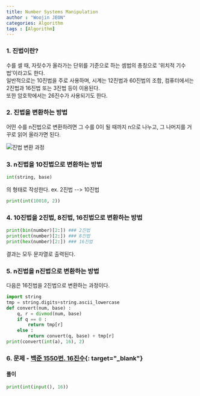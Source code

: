 ```yaml
---
title: Number Systems Manipulation
author : "Woojin JEON"
categories: Algorithm
tags : [Algorithm]
---
```


### 1. 진법이란?

수를 셀 때, 자릿수가 올라가는 단위를 기준으로 하는 셈법의 총칭으로 '위치적 기수법'이라고도 한다.  
일반적으로는 10진법을 주로 사용하며, 시계는 12진법과 60진법의 조합, 컴퓨터에서는 2진법과 16진법 또는 3진법 등이 이용된다.  
또한 암호학에서는 26진수가 사용되기도 한다.

### 2. 진법을 변환하는 방법

어떤 수를 n진법으로 변환하려면 그 수를 0이 될 때까지 n으로 나누고, 그 나머지를 거꾸로 읽어 올라가면 된다.

![진법 변환 과정](https://github.com/WoojinJeonkr/WoojinJeonkr.github.io/blob/main/assets/images/post/base-change.jpg?raw=true)

### 3. n진법을 10진법으로 변환하는 방법

```python
int(string, base)
```

의 형태로 작성한다. ex. 2진법 --> 10진법

```python
print(int(10010, 2))
```

### 4. 10진법을 2진법, 8진법, 16진법으로 변환하는 방법

```python
print(bin(number)[2:]) ### 2진법
print(oct(number)[2:]) ### 8진법
print(hex(number)[2:]) ### 16진법
```

결과는 모두 문자열로 출력된다.

### 5. n진법을 n진법으로 변환하는 방법

다음은 16진법을 2진법으로 변환하는 과정이다.

```python
import string
tmp = string.digits+string.ascii_lowercase
def convert(num, base) :
    q, r = divmod(num, base)
    if q == 0 :
        return tmp[r] 
    else :
        return convert(q, base) + tmp[r]
print(convert(int(a), 16), 2)
```

### 6. 문제 - [백준 1550번. 16진수](https://www.acmicpc.net/problem/1550){: target="_blank"}

#### 풀이

```python
print(int(input(), 16))
```